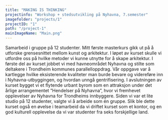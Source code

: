 ```yaml
---
title: "MAKING IS THINKING"
projectinfo: "Workshop + stedsutvikling på Nyhavna, 7.semester"
imagefolder: "projects/1"
projectID: "1"
path: "/project-1"
mainImageName: "Main.png"
---
```


Samarbeid i gruppe på 12 studenter. Mitt første masterkurs gikk ut på å utforske grensesnittet mellom kunst og arkitektur. I løpet av kurset skulle vi utfordre oss på hvilke metoder vi kunne utnytte for å skape arkitektur. I første del av kurset jobbet vi med havneområdet Nyhavna og stilte som deltakere i Trondheim kommunes parallelloppdrag. Vår oppgave var å kartlegge hvilke eksisterende kvaliteter man burde bevare og videreføre inn i Nyhavna-utbyggingen, og hvordan unngå gentrifisering. I avslutningen av kurset bygget vi et flytende urbant byrom som en attraksjon under det årlige arrangementet ”Hendelser på Nyhavna”, hvor vi fremhevet opplevelser av Nyhavna for Trondheims innbyggere. Siden vi var et lite studio på 12 studenter, valgte vi å arbeide som én gruppe. Slik ble dette kurset også en øvelse i teamarbeid da vi driftet kurset som et kontor, og en god kulturell opplevelse da vi var studenter fra seks forskjellige land.
